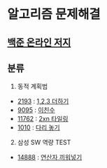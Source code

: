 알고리즘 문제해결
==============
[백준 온라인 저지]
----------------
## 분류
1. 동적 계획법
- [2193]    : [1,2,3 더하기](https://www.acmicpc.net/problem/2193)
- [9095]    : [이친수](https://www.acmicpc.net/problem/9095) 
- [11762]   : [2xn 타일링](https://www.acmicpc.net/problem/11762)
- [1010]    : [다리 놓기](https://www.acmicpc.net/problem/1010)
2. 삼성 SW 역량 TEST
- [14888]   : [연산자 끼워넣기](https://www.acmicpc.net/problem/14888)


[백준 온라인 저지]: https://www.acmicpc.net
[2193]: https://github.com/pouder-Man/algorithm-quiz/blob/master/baekjoon/2193.cpp 
[9095]: https://github.com/pouder-Man/algorithm-quiz/blob/master/baekjoon/9095.cpp
[11762]: https://github.com/pouder-Man/algorithm-quiz/blob/master/baekjoon/11762.cpp
[1010]: https://github.com/pouder-Man/algorithm-quiz/blob/master/baekjoon/1010.cpp
[14888]: https://github.com/pouder-Man/algorithm-quiz/blob/master/baekjoon/1010.cpp